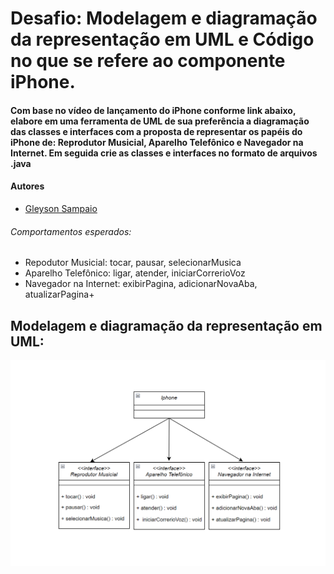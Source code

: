 # Desafio: Modelagem e diagramação da representação em UML e Código no que se refere ao componente iPhone.
#### Com base no vídeo de lançamento do iPhone conforme link abaixo, elabore em uma ferramenta de UML de sua preferência a diagramação das classes e interfaces com a proposta de representar os papéis do iPhone de: Reprodutor Musicial, Aparelho Telefônico e Navegador na Internet. Em seguida crie as classes e interfaces no formato de arquivos .java

#### Autores
- [Gleyson Sampaio](https://github.com/glysns)

###### Comportamentos esperados:
* Repodutor Musicial: tocar, pausar, selecionarMusica
* Aparelho Telefônico: ligar, atender, iniciarCorrerioVoz
* Navegador na Internet: exibirPagina, adicionarNovaAba, atualizarPagina+

## Modelagem e diagramação da representação em UML:

![imagem](https://raw.githubusercontent.com/gildemardiniz/diagramacao-de-classes-do-iphone-desafiodeprojeto/main/src/diagrama/img.png)